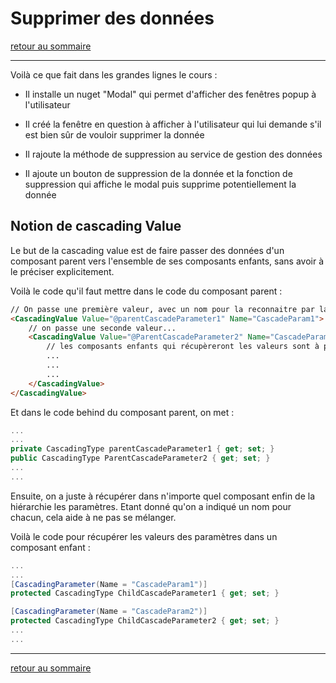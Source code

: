 # Supprimer des données

[retour au sommaire](./sommaire.md)

---

Voilà ce que fait dans les grandes lignes le cours :

* Il installe un nuget "Modal" qui permet d'afficher des fenêtres popup à l'utilisateur

* Il créé la fenêtre en question à afficher à l'utilisateur qui lui demande s'il est bien sûr de vouloir supprimer la donnée

* Il rajoute la méthode de suppression au service de gestion des données

* Il ajoute un bouton de suppression de la donnée et la fonction de suppression qui affiche le modal puis supprime potentiellement la donnée

## Notion de cascading Value

Le but de la cascading value est de faire passer des données d'un composant parent vers l'ensemble de ses composants enfants, sans avoir à le préciser explicitement.

Voilà le code qu'il faut mettre dans le code du composant parent :

```html
// On passe une première valeur, avec un nom pour la reconnaitre par la suite
<CascadingValue Value="@parentCascadeParameter1" Name="CascadeParam1">
    // on passe une seconde valeur...
    <CascadingValue Value="@ParentCascadeParameter2" Name="CascadeParam2">
        // les composants enfants qui récupèreront les valeurs sont à placer ici...
        ...
        ...
        ...
    </CascadingValue>
</CascadingValue>

```

Et dans le code behind du composant parent, on met : 

```c#
...
...
private CascadingType parentCascadeParameter1 { get; set; }
public CascadingType ParentCascadeParameter2 { get; set; }
...
...
```

Ensuite, on a juste à récupérer dans n'importe quel composant enfin de la hiérarchie les paramètres. Etant donné qu'on a indiqué un nom pour chacun, cela aide à ne pas se mélanger. 

Voilà le code pour récupérer les valeurs des paramètres dans un composant enfant :

```c#
...
...
[CascadingParameter(Name = "CascadeParam1")]
protected CascadingType ChildCascadeParameter1 { get; set; }

[CascadingParameter(Name = "CascadeParam2")]
protected CascadingType ChildCascadeParameter2 { get; set; }
...
...
```

---

[retour au sommaire](./sommaire.md)